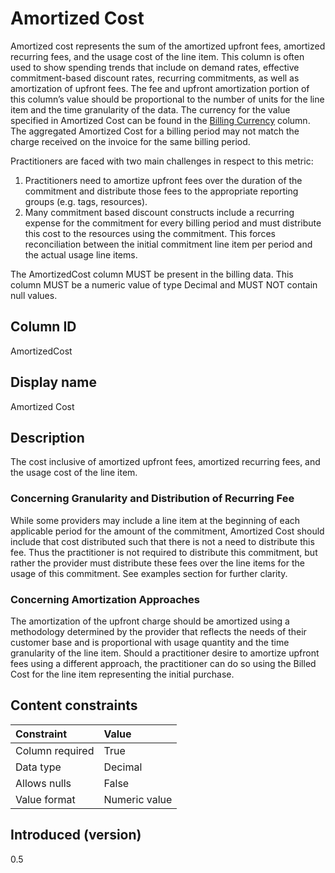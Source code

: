 # Amortized Cost

Amortized cost represents the sum of the amortized upfront fees, amortized recurring fees, and the usage cost of the line item. This column is often used to show spending trends that include on demand rates, effective commitment-based discount rates, recurring commitments, as well as amortization of upfront fees. The fee and upfront amortization portion of this column’s value should be proportional to the number of units for the line item and the time granularity of the data. The currency for the value specified in Amortized Cost can be found in the [Billing Currency](#billingcurrency) column. The aggregated Amortized Cost for a billing period may not match the charge received on the invoice for the same billing period.

Practitioners are faced with two main challenges in respect to this metric:
1. Practitioners need to amortize upfront fees over the duration of the commitment and distribute those fees to the appropriate reporting groups (e.g. tags, resources).
2. Many commitment based discount constructs include a recurring expense for the commitment for every billing period and must distribute this cost to the resources using the commitment. This forces reconciliation between the initial commitment line item per period and the actual usage line items.

The AmortizedCost column MUST be present in the billing data. This column MUST be a numeric value of type Decimal and MUST NOT contain null values. 

## Column ID

AmortizedCost

## Display name

Amortized Cost

## Description

The cost inclusive of amortized upfront fees, amortized recurring fees, and the usage cost of the line item.

### Concerning Granularity and Distribution of Recurring Fee

While some providers may include a line item at the beginning of each applicable period for the amount of the commitment, Amortized Cost should include that cost distributed such that there is not a need to distribute this fee. Thus the practitioner is not required to distribute this commitment, but rather the provider must distribute these fees over the line items for the usage of this commitment. See examples section for further clarity.

### Concerning Amortization Approaches
The amortization of the upfront charge should be amortized using a methodology determined by the provider that reflects the needs of their customer base and is proportional with usage quantity and the time granularity of the line item.  Should a practitioner desire to amortize upfront fees using a different approach, the practitioner can do so using the Billed Cost for the line item representing the initial purchase.


## Content constraints

|    Constraint   |      Value      |
|:----------------|:----------------|
| Column required | True            |
| Data type       | Decimal         |
| Allows nulls    | False           |
| Value format    | Numeric value   |

## Introduced (version)

0.5

